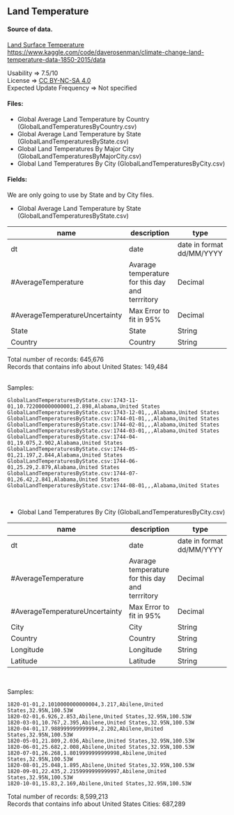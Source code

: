 ## Land Temperature

#### Source of data.

[Land Surface Temperature](https://www.kaggle.com/code/daverosenman/climate-change-land-temperature-data-1850-2015/data)<br>
https://www.kaggle.com/code/daverosenman/climate-change-land-temperature-data-1850-2015/data

Usability => 7.5/10 <br>
License => [CC BY-NC-SA 4.0](https://creativecommons.org/licenses/by-nc-sa/4.0/) <br>
Expected Update Frequency => Not specified

#### Files:

* Global Average Land Temperature by Country (GlobalLandTemperaturesByCountry.csv)
* Global Average Land Temperature by State (GlobalLandTemperaturesByState.csv)
* Global Land Temperatures By Major City (GlobalLandTemperaturesByMajorCity.csv)
* Global Land Temperatures By City (GlobalLandTemperaturesByCity.csv)

#### Fields:
We are only going to use by State and by City files. 

* Global Average Land Temperature by State (GlobalLandTemperaturesByState.csv)

<table>
  <theader>
    <th>name</th>
    <th>description</th>
    <th>type</th>
  </theader> 
  <tbody>
    <tr><td>dt</td><td>date</td><td>date in format dd/MM/YYYY</td></tr>
    <tr><td>#AverageTemperature</td><td>Avarage temperature for this day and terrritory</td><td>Decimal</td></tr>
    <tr><td>#AverageTemperatureUncertainty</td><td>Max Error to fit in 95%</td><td>Decimal</td></tr>
    <tr><td>State</td><td>State</td><td>String</td></tr>
    <tr><td>Country</td><td>Country</td><td>String</td></tr>
  </tbody>
</table>

Total number of records: 645,676 <br>
Records that contains info about United States: 149,484  <br> 
<br>

Samples:

``GlobalLandTemperaturesByState.csv:1743-11-01,10.722000000000001,2.898,Alabama,United States``<br>
``GlobalLandTemperaturesByState.csv:1743-12-01,,,Alabama,United States``<br>
``GlobalLandTemperaturesByState.csv:1744-01-01,,,Alabama,United States``<br>
``GlobalLandTemperaturesByState.csv:1744-02-01,,,Alabama,United States``<br>
``GlobalLandTemperaturesByState.csv:1744-03-01,,,Alabama,United States``<br>
``GlobalLandTemperaturesByState.csv:1744-04-01,19.075,2.902,Alabama,United States``<br>
``GlobalLandTemperaturesByState.csv:1744-05-01,21.197,2.844,Alabama,United States``<br>
``GlobalLandTemperaturesByState.csv:1744-06-01,25.29,2.879,Alabama,United States``<br>
``GlobalLandTemperaturesByState.csv:1744-07-01,26.42,2.841,Alabama,United States``<br>
``GlobalLandTemperaturesByState.csv:1744-08-01,,,Alabama,United States``<br>


<br>

* Global Land Temperatures By City (GlobalLandTemperaturesByCity.csv)<br>

<table>
  <theader>
    <th>name</th>
    <th>description</th>
    <th>type</th>
  </theader> 
  <tbody>
    <tr><td>dt</td><td>date</td><td>date in format dd/MM/YYYY</td></tr>
    <tr><td>#AverageTemperature</td><td>Avarage temperature for this day and terrritory</td><td>Decimal</td></tr>
    <tr><td>#AverageTemperatureUncertainty</td><td>Max Error to fit in 95%</td><td>Decimal</td></tr>
    <tr><td>City</td><td>City</td><td>String</td></tr>
    <tr><td>Country</td><td>Country</td><td>String</td></tr>
    <tr><td>Longitude</td><td>Longitude</td><td>String</td></tr>
    <tr><td>Latitude</td><td>Latitude</td><td>String</td></tr>
  </tbody>
</table>
<br>

Samples:

``1820-01-01,2.1010000000000004,3.217,Abilene,United States,32.95N,100.53W``<br>
``1820-02-01,6.926,2.853,Abilene,United States,32.95N,100.53W``<br>
``1820-03-01,10.767,2.395,Abilene,United States,32.95N,100.53W``<br>
``1820-04-01,17.988999999999994,2.202,Abilene,United States,32.95N,100.53W``<br>
``1820-05-01,21.809,2.036,Abilene,United States,32.95N,100.53W``<br>
``1820-06-01,25.682,2.008,Abilene,United States,32.95N,100.53W``<br>
``1820-07-01,26.268,1.8019999999999998,Abilene,United States,32.95N,100.53W``<br>
``1820-08-01,25.048,1.895,Abilene,United States,32.95N,100.53W``<br>
``1820-09-01,22.435,2.2159999999999997,Abilene,United States,32.95N,100.53W``<br>
``1820-10-01,15.83,2.169,Abilene,United States,32.95N,100.53W``<br>



Total number of records: 8,599,213 <br>
Records that contains info about United States Cities: 687,289 


